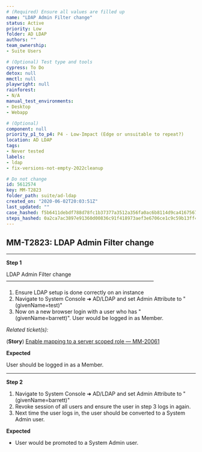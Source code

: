 ```yaml
---
# (Required) Ensure all values are filled up
name: "LDAP Admin Filter change"
status: Active
priority: Low
folder: AD LDAP
authors: ""
team_ownership: 
- Suite Users

# (Optional) Test type and tools
cypress: To Do
detox: null
mmctl: null
playwright: null
rainforest: 
- N/A
manual_test_environments: 
- Desktop
- Webapp

# (Optional)
component: null
priority_p1_to_p4: P4 - Low-Impact (Edge or unsuitable to repeat?)
location: AD LDAP
tags: 
- Never tested
labels: 
- ldap
- fix-versions-not-empty-2022cleanup

# Do not change
id: 5612574
key: MM-T2823
folder_path: suite/ad-ldap
created_on: "2020-06-02T20:03:51Z"
last_updated: ""
case_hashed: f5b6411debdf788d78fc1b37377a3512a356fa0ac6b8114d9ca4167567cd287ddb4451de2c810e9754ef063ee2d4ff68
steps_hashed: 0a2ca7ac3897e91360d00836c91f418973aef3e6706ce1c9c59b13ff407ca4dd87e69fd3c9ced54c9b902d024a0a6f5b
---
```


## MM-T2823: LDAP Admin Filter change

---

**Step 1**

LDAP Admin Filter change\
————————————————————————————

1. Ensure LDAP setup is done correctly on an instance
2. Navigate to System Console ➜ AD/LDAP and set Admin Attribute to "(givenName=test)"
3. Now on a new browser login with a user who has "(givenName=barrett)". User would be logged in as Member.

_Related ticket(s):_

(**Story**) [Enable mapping to a server scoped role — MM-20061](https://mattermost.atlassian.net/browse/MM-20061)

**Expected**

User should be logged in as a Member.

---

**Step 2**

1. Navigate to System Console ➜ AD/LDAP and set Admin Attribute to "(givenName=barrett)"
2. Revoke session of all users and ensure the user in step 3 logs in again.
3. Next time the user logs in, the user should be converted to a System Admin user.

**Expected**

- User would be promoted to a System Admin user.
